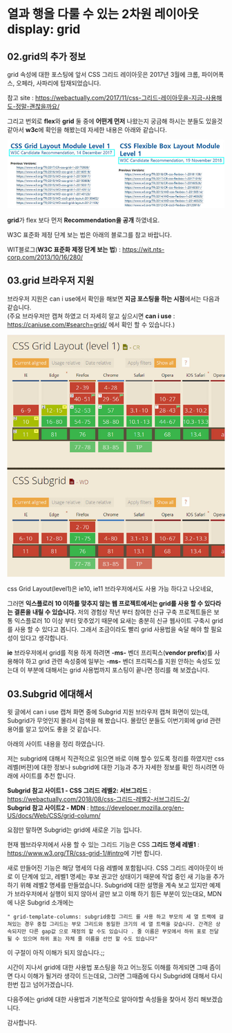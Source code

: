 # 열과 행을 다룰 수 있는 2차원 레이아웃 display: grid

## 02.grid의 추가 정보

grid 속성에 대한 포스팅에 앞서 CSS 그리드 레이아웃은 2017년 3월에 크롬, 파이어폭스, 오페라, 사파리에 탑재되었습니다.

참고 site : <https://webactually.com/2017/11/css-그리드-레이아웃을-지금-사용해도-정말-괜찮을까요/>

그리고 번외로 **flex**와 **grid** 둘 중에 **어떤게 먼저** 나왔는지 궁금해 하시는 분들도 있을것 같아서 **w3c**에 확인을 해봤는데 자세한 내용은 아래와 같습니다.

![grid, felx 의 Recommendation 비교 ](./images/grid05_recommendation.jpg)

**grid**가 flex 보다 먼저 **Recommendation을 공개** 하였네요.

W3C 표준화 제정 단계 보는 법은 아래의 블로그를 참고 바랍니다.

WIT블로그(**W3C 표준화 제정 단계 보는 법**) : <https://wit.nts-corp.com/2013/10/16/280/>

## 03.grid 브라우저 지원

브라우저 지원은 can i use에서 확인을 해보면 **지금 포스팅을 하는 시점**에서는
다음과 같습니다.  
(주요 브라우저만 캡쳐 하였고 더 자세히 알고 싶으시면 **can i use** : <https://caniuse.com/#search=grid/> 에서 확인 할 수 있습니다.)

![그리드 예시 이미지02](./images/grid06_caniuse.jpg)

css Grid Layout(level1)은 ie10, ie11 브라우저에서도 사용 가능 하다고 나오네요,

그러면 **익스플로러 10 이하를 맞추지 않는 웹 프로젝트에서는 grid를 사용 할 수 있다라는 결론을 내릴 수 있습니다.** 저의 경험상 작년 부터 참여한 신규 구축 프로젝트들은 보통 익스플로러 10 이상 부터 맞추었기 때문에 요새는 충분히 신규 웹사이트 구축시 grid를 사용 할 수 있다고 봅니다. 그래서 조금이라도 빨리 grid 사용법을 숙달 해야 할 필요성이 있다고 생각합니다.

**ie** 브라우저에서 grid를 적용 하게 하려면 **-ms-** 벤더 프리픽스(**vendor prefix**)를 사용해야 하고 grid 관련 속성중에 일부는 **-ms-** 벤더 프리픽스를 지원 안하는 속성도 있는대 이 부분에 대해서는 grid 사용법까지 포스팅이 끝나면 정리를 해 보겠습니다.

## 03.Subgrid 에대해서

윗 글에서 can i use 캡쳐 화면 중에 Subgrid 지원 브라우저 캡쳐 화면이 있는데, Subgrid가 무엇인지 몰라서 검색을 해 봤습니다. 몰랐던 분들도 이번기회에 grid 관련 용어를 알고 있어도 좋을 것 같습니다.

아래의 사이트 내용을 정리 하였습니다.

저는 subgrid에 대해서 직관적으로 읽으면 바로 이해 할수 있도록 정리를 하였지만 css 레벨(버젼)에 대한 정보나 subgrid에 대한 기능과 추가 자세한 정보를 확인 하시려면 아래에 사이트를 추천 합니다.

**Subgrid 참고 사이트1 - CSS 그리드 레벨2: 서브그리드** : <https://webactually.com/2018/08/css-그리드-레벨2-서브그리드-2/>  
**Subgrid 참고 사이트2 - MDN** : <https://developer.mozilla.org/en-US/docs/Web/CSS/grid-column/>

요점만 말하면 Subgrid는 grid에 새로운 기능 입니다.

현재 웹브라우저에서 사용 할 수 있는 그리드 기능은 CSS **그리드 명세 레벨1** : <https://www.w3.org/TR/css-grid-1/#intro>에 기반 합니다.

새로 만들어진 기능은 해당 명세의 다음 레벨에 포함됩니다.
CSS 그리드 레이아웃이 바로 이 단계에 있고, 레벨1 명세는 후보 권고안 상태이기 때문에 작업 중인 새 기능을 추가하기 위해 레벨2 명세를 만들었습니다.
Subgrid에 대한 설명을 계속 보고 있지만 예제가 브라우저에서 실행이 되지 않아서 글만 보고 이해 하기 힘든 부분이 있는대요, MDN에 나온 Subgrid 소개에는

`" grid-template-columns: subgrid중첩 그리드 를 사용 하고 부모의 세 열 트랙에 걸쳐있는 경우 중첩 그리드는 부모 그리드와 동일한 크기의 세 열 트랙을 갖습니다. 간격은 상속되지만 다른 gap값 으로 재정의 할 수도 있습니다 . 줄 이름은 부모에서 하위 표로 전달 될 수 있으며 하위 표는 자체 줄 이름을 선언 할 수도 있습니다"`

이 구절이 아직 이해가 되지 않습니다.;;

시간이 지나서 grid에 대한 사용법 포스팅을 하고 어느정도 이해를 하게되면 그때 즘이면 다시 이해가 될거라 생각이 드는데요, 그러면 그때즘에 다시 Subgrid에 대해서 다시한번 집고 넘어가겠습니다.

다음주에는 grid에 대한 사용법과 기본적으로 알아야할 속성들을 찾아서 정리 해보겠습니다.

감사합니다.
